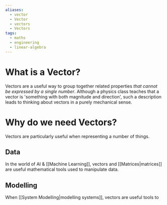 ```yaml
---
aliases:
  - vector
  - Vector
  - vectors
  - Vectors
tags:
  - maths
  - engineering
  - linear-algebra
---
```

# What is a Vector?
Vectors are a useful way to group together related properties *that cannot be expressed by a single number*. Although a physics class teaches that a vector is 'something with both magnitude and direction', such a description leads to thinking about vectors in a purely mechanical sense. 

# Why do we need Vectors?
Vectors are particularly useful when representing a number of things. 
## Data
In the world of AI & [[Machine Learning]], vectors and [[Matrices|matrices]] are useful mathematical tools used to manipulate data. 

## Modelling
When [[System Modelling|modelling systems]], vectors are useful tools to 